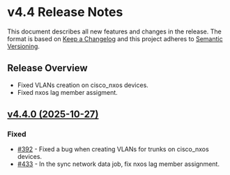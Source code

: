 
# v4.4 Release Notes

This document describes all new features and changes in the release. The format is based on [Keep a Changelog](https://keepachangelog.com/en/1.0.0/) and this project adheres to [Semantic Versioning](https://semver.org/spec/v2.0.0.html).

## Release Overview

- Fixed VLANs creation on cisco_nxos devices.
- Fixed nxos lag member assigment.

## [v4.4.0 (2025-10-27)](https://github.com/nautobot/nautobot-app-device-onboarding/releases/tag/v4.4.0)

### Fixed

- [#392](https://github.com/nautobot/nautobot-app-device-onboarding/issues/392) - Fixed a bug when creating VLANs for trunks on cisco_nxos devices.
- [#433](https://github.com/nautobot/nautobot-app-device-onboarding/issues/433) - In the sync network data job, fix nxos lag member assignment.
